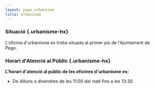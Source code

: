 ```yaml
---
layout: page_urbanisme
title: Urbanisme
---
```

### Situació    {.urbanisme-hx}
L'oficina d'urbanisme es troba situada al primer pis de l'Ajuntament de Pego.

### Horari d'Atenció al Públic  {.urbanisme-hx}
**L'horari d'atenció al públic de les oficines d'urbanisme es:**

* De dilluns a divendres de les 11:00 del matí fins a les 13:30.